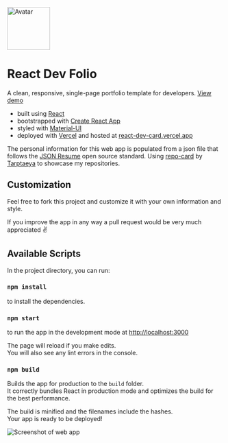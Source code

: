 <img alt="Avatar" src="https://semantic-ui.com/images/avatar2/large/mark.png" width="100" />

# React Dev Folio

A clean, responsive, single-page portfolio template for developers. [View demo](https://react-dev-card.vercel.app)

-   built using [React](https://reactjs.org/)
-   bootstrapped with [Create React App](https://github.com/facebook/create-react-app)
-   styled with [Material-UI](https://material-ui.com/)
-   deployed with [Vercel](https://vercel.com) and hosted at [react-dev-card.vercel.app](https://react-dev-card.vercel.app)

The personal information for this web app is populated from a json file that follows the [JSON Resume](https://jsonresume.org/) open source standard.
Using [repo-card](https://github.com/Tarptaeya/repo-card) by [Tarptaeya](https://github.com/Tarptaeya) to showcase my repositories.

## Customization

Feel free to fork this project and customize it with your own information and style.

If you improve the app in any way a pull request would be very much appreciated ✌️

## Available Scripts

In the project directory, you can run:

### `npm install`

to install the dependencies.

### `npm start`

to run the app in the development mode at [http://localhost:3000](http://localhost:3000)<br />

The page will reload if you make edits.<br />
You will also see any lint errors in the console.

### `npm build`

Builds the app for production to the `build` folder.<br />
It correctly bundles React in production mode and optimizes the build for the best performance.

The build is minified and the filenames include the hashes.<br />
Your app is ready to be deployed!

![Screenshot of web app](https://api.apiflash.com/v1/urltoimage?access_key=735a6940920248499214aa2dbd812a6a&format=png&url=https%3A%2F%2Freact-dev-card.vercel.app%2F)
